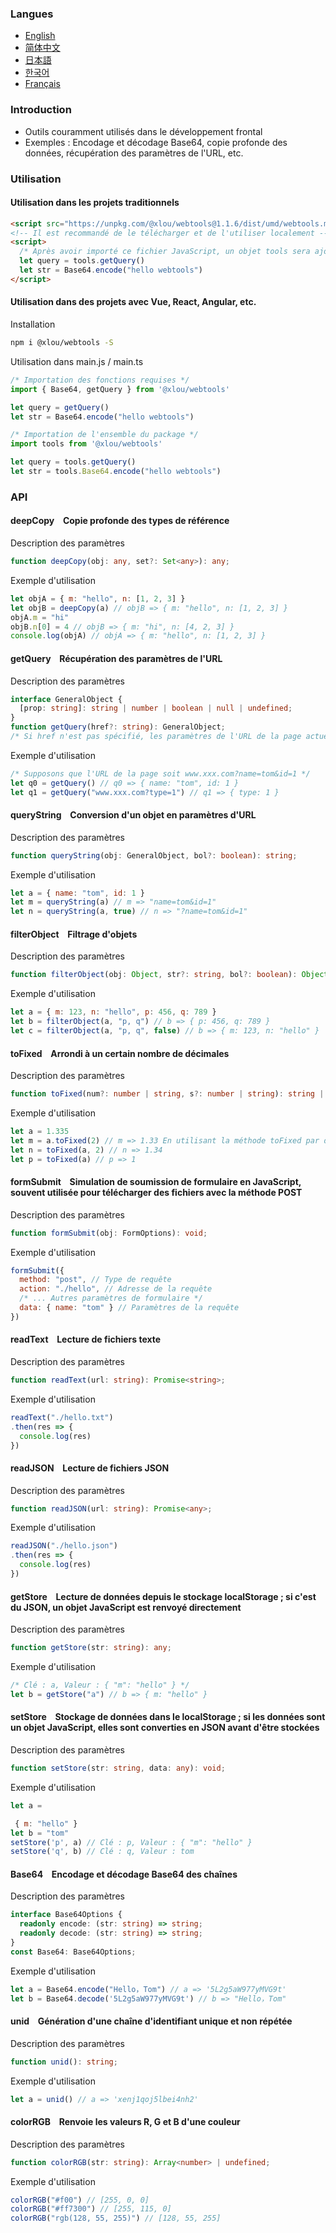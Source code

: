 ### Langues

* [English](https://github.com/omlou/webtools#readme)
* [简体中文](https://github.com/omlou/webtools/blob/master/public/markdowns/readme-zh.md)
* [日本語](https://github.com/omlou/webtools/blob/master/public/markdowns/readme-ja.md)
* [한국어](https://github.com/omlou/webtools/blob/master/public/markdowns/readme-ko.md)
* [Français](https://github.com/omlou/webtools/blob/master/public/markdowns/readme-fr.md)

### Introduction

* Outils couramment utilisés dans le développement frontal
* Exemples : Encodage et décodage Base64, copie profonde des données, récupération des paramètres de l'URL, etc.

### Utilisation

#### Utilisation dans les projets traditionnels

```html
<script src="https://unpkg.com/@xlou/webtools@1.1.6/dist/umd/webtools.min.js"></script>
<!-- Il est recommandé de le télécharger et de l'utiliser localement -->
<script>
  /* Après avoir importé ce fichier JavaScript, un objet tools sera ajouté à la fenêtre (window) */
  let query = tools.getQuery()
  let str = Base64.encode("hello webtools")
</script>
```

#### Utilisation dans des projets avec Vue, React, Angular, etc.

Installation

``` bash
npm i @xlou/webtools -S
```

Utilisation dans main.js / main.ts

``` javascript
/* Importation des fonctions requises */
import { Base64, getQuery } from '@xlou/webtools'

let query = getQuery()
let str = Base64.encode("hello webtools")

/* Importation de l'ensemble du package */
import tools from '@xlou/webtools'

let query = tools.getQuery()
let str = tools.Base64.encode("hello webtools")
```

### API

#### deepCopy &ensp; Copie profonde des types de référence

Description des paramètres

```typescript
function deepCopy(obj: any, set?: Set<any>): any;
```

Exemple d'utilisation

``` javascript
let objA = { m: "hello", n: [1, 2, 3] }
let objB = deepCopy(a) // objB => { m: "hello", n: [1, 2, 3] }
objA.m = "hi"
objB.n[0] = 4 // objB => { m: "hi", n: [4, 2, 3] }
console.log(objA) // objA => { m: "hello", n: [1, 2, 3] }
```

#### getQuery &ensp; Récupération des paramètres de l'URL

Description des paramètres

``` typescript
interface GeneralObject {
  [prop: string]: string | number | boolean | null | undefined;
}
function getQuery(href?: string): GeneralObject;
/* Si href n'est pas spécifié, les paramètres de l'URL de la page actuelle seront récupérés */
```

Exemple d'utilisation

``` javascript
/* Supposons que l'URL de la page soit www.xxx.com?name=tom&id=1 */
let q0 = getQuery() // q0 => { name: "tom", id: 1 }
let q1 = getQuery("www.xxx.com?type=1") // q1 => { type: 1 }
```

#### queryString &ensp; Conversion d'un objet en paramètres d'URL

Description des paramètres

``` typescript
function queryString(obj: GeneralObject, bol?: boolean): string;
```

Exemple d'utilisation

``` javascript
let a = { name: "tom", id: 1 }
let m = queryString(a) // m => "name=tom&id=1"
let n = queryString(a, true) // n => "?name=tom&id=1"
```

#### filterObject &ensp; Filtrage d'objets

Description des paramètres

``` typescript
function filterObject(obj: Object, str?: string, bol?: boolean): Object;
```

Exemple d'utilisation

``` javascript
let a = { m: 123, n: "hello", p: 456, q: 789 }
let b = filterObject(a, "p, q") // b => { p: 456, q: 789 }
let c = filterObject(a, "p, q", false) // b => { m: 123, n: "hello" }
```

#### toFixed &ensp; Arrondi à un certain nombre de décimales

Description des paramètres

``` typescript
function toFixed(num?: number | string, s?: number | string): string | undefined;
```

Exemple d'utilisation

``` javascript
let a = 1.335
let m = a.toFixed(2) // m => 1.33 En utilisant la méthode toFixed par défaut, les résultats peuvent différer des attentes habituelles
let n = toFixed(a, 2) // n => 1.34
let p = toFixed(a) // p => 1
```

#### formSubmit &ensp; Simulation de soumission de formulaire en JavaScript, souvent utilisée pour télécharger des fichiers avec la méthode POST

Description des paramètres

``` typescript
function formSubmit(obj: FormOptions): void;
```

Exemple d'utilisation

``` javascript
formSubmit({
  method: "post", // Type de requête
  action: "./hello", // Adresse de la requête
  /* ... Autres paramètres de formulaire */
  data: { name: "tom" } // Paramètres de la requête
})
```

#### readText &ensp; Lecture de fichiers texte

Description des paramètres

``` typescript
function readText(url: string): Promise<string>;
```

Exemple d'utilisation

``` javascript
readText("./hello.txt")
.then(res => {
  console.log(res)
})
```

#### readJSON &ensp; Lecture de fichiers JSON

Description des paramètres

``` typescript
function readJSON(url: string): Promise<any>;
```

Exemple d'utilisation

``` javascript
readJSON("./hello.json")
.then(res => {
  console.log(res)
})
```

#### getStore &ensp; Lecture de données depuis le stockage localStorage ; si c'est du JSON, un objet JavaScript est renvoyé directement

Description des paramètres

``` typescript
function getStore(str: string): any;
```

Exemple d'utilisation

``` javascript
/* Clé : a, Valeur : { "m": "hello" } */
let b = getStore("a") // b => { m: "hello" }
```

#### setStore &ensp; Stockage de données dans le localStorage ; si les données sont un objet JavaScript, elles sont converties en JSON avant d'être stockées

Description des paramètres

``` typescript
function setStore(str: string, data: any): void;
```

Exemple d'utilisation

``` javascript
let a =

 { m: "hello" }
let b = "tom"
setStore('p', a) // Clé : p, Valeur : { "m": "hello" }
setStore('q', b) // Clé : q, Valeur : tom
```

#### Base64 &ensp; Encodage et décodage Base64 des chaînes

Description des paramètres

``` typescript
interface Base64Options {
  readonly encode: (str: string) => string;
  readonly decode: (str: string) => string;
}
const Base64: Base64Options;
```

Exemple d'utilisation

``` javascript
let a = Base64.encode("Hello，Tom") // a => '5L2g5aW977yMVG9t'
let b = Base64.decode('5L2g5aW977yMVG9t') // b => "Hello，Tom"
```

#### unid &ensp; Génération d'une chaîne d'identifiant unique et non répétée

Description des paramètres

``` typescript
function unid(): string;
```

Exemple d'utilisation

``` javascript
let a = unid() // a => 'xenj1qoj5lbei4nh2'
```

#### colorRGB &ensp; Renvoie les valeurs R, G et B d'une couleur

Description des paramètres

``` typescript
function colorRGB(str: string): Array<number> | undefined;
```

Exemple d'utilisation

``` javascript
colorRGB("#f00") // [255, 0, 0]
colorRGB("#ff7300") // [255, 115, 0]
colorRGB("rgb(128, 55, 255)") // [128, 55, 255]
```